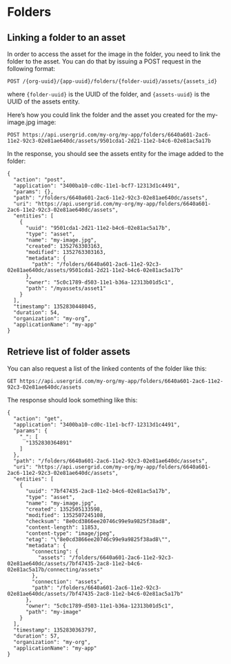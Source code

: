 # Folders

## Linking a folder to an asset
In order to access the asset for the image in the folder, you need to link the folder to the asset. You can do that by issuing a POST request in the following format:

    POST /{org-uuid}/{app-uuid}/folders/{folder-uuid}/assets/{assets_id}
    
where ``{folder-uuid}`` is the UUID of the folder, and ``{assets-uuid}`` is the UUID of the assets entity.

Here’s how you could link the folder and the asset you created for the my-image.jpg image:

    POST https://api.usergrid.com/my-org/my-app/folders/6640a601-2ac6-11e2-92c3-02e81ae640dc/assets/9501cda1-2d21-11e2-b4c6-02e81ac5a17b 
    
In the response, you should see the assets entity for the image added to the folder:

    {
      "action": "post",
      "application": "3400ba10-cd0c-11e1-bcf7-12313d1c4491",
      "params": {},
      "path": "/folders/6640a601-2ac6-11e2-92c3-02e81ae640dc/assets",
      "uri": "https://api.usergrid.com/my-org/my-app/folders/6640a601-2ac6-11e2-92c3-02e81ae640dc/assets",
      "entities": [
        {
          "uuid": "9501cda1-2d21-11e2-b4c6-02e81ac5a17b",
          "type": "asset",
          "name": "my-image.jpg",
          "created": 1352763303163,
          "modified": 1352763303163,
          "metadata": {
            "path": "/folders/6640a601-2ac6-11e2-92c3-02e81ae640dc/assets/9501cda1-2d21-11e2-b4c6-02e81ac5a17b"
          },
          "owner": "5c0c1789-d503-11e1-b36a-12313b01d5c1",
          "path": "/myassets/asset1"
        }
      ],
      "timestamp": 1352830448045,
      "duration": 54,
      "organization": "my-org”,
      "applicationName": "my-app"
    }
    
## Retrieve list of folder assets
You can also request a list of the linked contents of the folder like this:

    GET https://api.usergrid.com/my-org/my-app/folders/6640a601-2ac6-11e2-92c3-02e81ae640dc/assets
    
The response should look something like this:

    {
      "action": "get",
      "application": "3400ba10-cd0c-11e1-bcf7-12313d1c4491",
      "params": {
        "_": [
          "1352830364891"
        ]
      },
      "path": "/folders/6640a601-2ac6-11e2-92c3-02e81ae640dc/assets",
      "uri": "https://api.usergrid.com/my-org/my-app/folders/6640a601-2ac6-11e2-92c3-02e81ae640dc/assets",
      "entities": [
        {
          "uuid": "7bf47435-2ac8-11e2-b4c6-02e81ac5a17b",
          "type": "asset",
          "name": "my-image.jpg",
          "created": 1352505133598,
          "modified": 1352507245108,
          "checksum": "8e0cd3866ee20746c99e9a9825f38ad8",
          "content-length": 11853,
          "content-type": "image/jpeg",
          "etag": "\"8e0cd3866ee20746c99e9a9825f38ad8\"",
          "metadata": {
            "connecting": {
              "assets": "/folders/6640a601-2ac6-11e2-92c3-02e81ae640dc/assets/7bf47435-2ac8-11e2-b4c6-02e81ac5a17b/connecting/assets"
            },
            "connection": "assets",
            "path": "/folders/6640a601-2ac6-11e2-92c3-02e81ae640dc/assets/7bf47435-2ac8-11e2-b4c6-02e81ac5a17b"
          },
          "owner": "5c0c1789-d503-11e1-b36a-12313b01d5c1",
          "path": "my-image"
        }
      ],
      "timestamp": 1352830363797,
      "duration": 57,
      "organization": "my-org",
      "applicationName": "my-app"
    }
